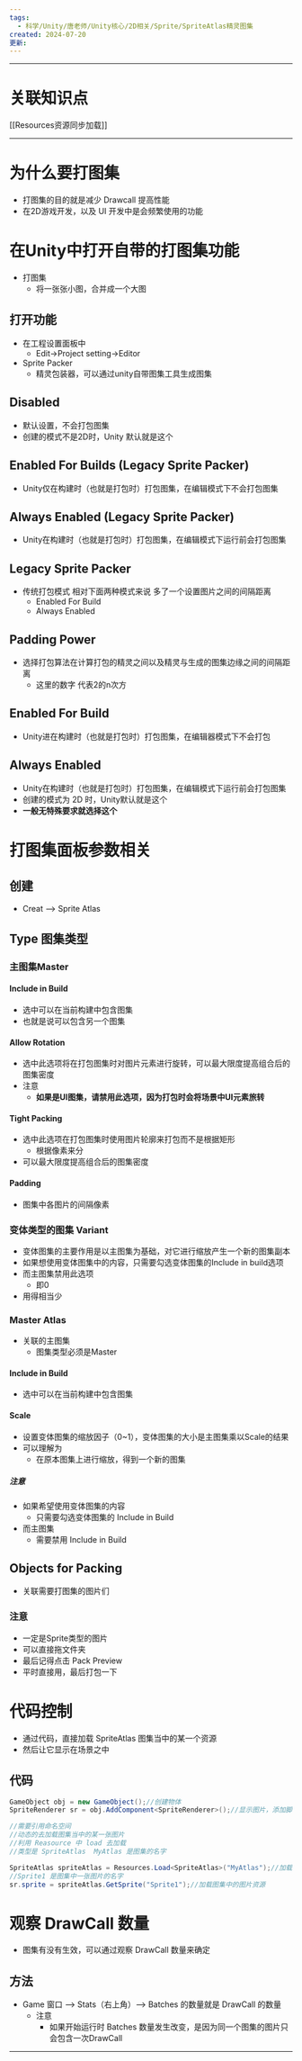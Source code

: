 ```yaml
---
tags:
  - 科学/Unity/唐老师/Unity核心/2D相关/Sprite/SpriteAtlas精灵图集
created: 2024-07-20
更新:
---
```


---
# 关联知识点

[[Resources资源同步加载]]

---
# 为什么要打图集

- 打图集的目的就是减少 Drawcall 提高性能
- 在2D游戏开发，以及 UI 开发中是会频繁使用的功能
# 在Unity中打开自带的打图集功能

- 打图集
	- 将一张张小图，合并成一个大图
## 打开功能

- 在工程设置面板中
	- Edit->Project setting->Editor
- Sprite Packer
	- 精灵包装器，可以通过unity自带图集工具生成图集
## Disabled

- 默认设置，不会打包图集
- 创建的模式不是2D时，Unity 默认就是这个
## Enabled For Builds (Legacy Sprite Packer)

- Unity仅在构建时（也就是打包时）打包图集，在编辑模式下不会打包图集
## Always Enabled (Legacy Sprite Packer)

- Unity在构建时（也就是打包时）打包图集，在编辑模式下运行前会打包图集
## Legacy Sprite Packer

- 传统打包模式 相对下面两种模式来说 多了一个设置图片之间的间隔距离
	- Enabled For Build
	- Always Enabled
## Padding Power

- 选择打包算法在计算打包的精灵之间以及精灵与生成的图集边缘之间的间隔距离
	- 这里的数字 代表2的n次方
## Enabled For Build

- Unity进在构建时（也就是打包时）打包图集，在编辑器模式下不会打包
## **Always Enabled**

- Unity在构建时（也就是打包时）打包图集，在编辑模式下运行前会打包图集
- 创建的模式为 2D 时，Unity默认就是这个
- **一般无特殊要求就选择这个**
# 打图集面板参数相关
## 创建

- Creat ——> Sprite Atlas
## Type 图集类型
### 主图集Master
#### Include in Build

- 选中可以在当前构建中包含图集
- 也就是说可以包含另一个图集
#### Allow Rotation

- 选中此选项将在打包图集时对图片元素进行旋转，可以最大限度提高组合后的图集密度
- 注意
	- **如果是UI图集，请禁用此选项，因为打包时会将场景中UI元素旅转**
#### Tight Packing

- 选中此选项在打包图集时使用图片轮廓来打包而不是根据矩形
	- 根据像素来分
- 可以最大限度提高组合后的图集密度
#### Padding

- 图集中各图片的间隔像素
### 变体类型的图集 Variant

- 变体图集的主要作用是以主图集为基础，对它进行缩放产生一个新的图集副本
- 如果想使用变体图集中的内容，只需要勾选变体图集的Include in build选项
- 而主图集禁用此选项
	- 即0
- 用得相当少
### Master Atlas

- 关联的主图集
	- 图集类型必须是Master
#### Include in Build

- 选中可以在当前构建中包含图集
#### Scale

- 设置变体图集的缩放因子（0~1），变体图集的大小是主图集乘以Scale的结果
- 可以理解为
	- 在原本图集上进行缩放，得到一个新的图集
##### 注意

- 如果希望使用变体图集的内容
	- 只需要勾选变体图集的 Include in Build
- 而主图集
	- 需要禁用 Include in Build
## Objects for Packing

- 关联需要打图集的图片们
### 注意

- 一定是Sprite类型的图片
- 可以直接拖文件夹
- 最后记得点击 Pack Preview
- 平时直接用，最后打包一下
# 代码控制

- 通过代码，直接加载 SpriteAtlas 图集当中的某一个资源
- 然后让它显示在场景之中
## 代码

```C#
GameObject obj = new GameObject();//创建物体
SpriteRenderer sr = obj.AddComponent<SpriteRenderer>();//显示图片，添加脚本

//需要引用命名空间
//动态的去加载图集当中的某一张图片
//利用 Reasource 中 load 去加载
//类型是 SpriteAtlas  MyAtlas 是图集的名字

SpriteAtlas spriteAtlas = Resources.Load<SpriteAtlas>("MyAtlas");//加载图集资源
//Sprite1 是图集中一张图片的名字
sr.sprite = spriteAtlas.GetSprite("Sprite1");//加载图集中的图片资源
```

# 观察 DrawCall 数量

- 图集有没有生效，可以通过观察 DrawCall 数量来确定
## 方法

- Game 窗口 ——> Stats（右上角）——> Batches 的数量就是 DrawCall 的数量
	- 注意
		- 如果开始运行时 Batches 数量发生改变，是因为同一个图集的图片只会包含一次DrawCall

---